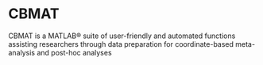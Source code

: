 # CBMAT
CBMAT is a MATLAB® suite of user-friendly and automated functions assisting researchers through data preparation for coordinate-based meta-analysis and post-hoc analyses
